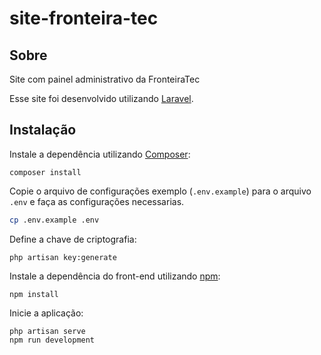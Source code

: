 # site-fronteira-tec

## Sobre
Site com painel administrativo da FronteiraTec

Esse site foi desenvolvido utilizando [Laravel](https://laravel.com/).

## Instalação
Instale a dependência utilizando [Composer](https://getcomposer.org/):
```
composer install

```
Copie o arquivo de configurações exemplo (`.env.example`) para o arquivo `.env` e faça as configurações necessarias.

```bash
cp .env.example .env
```

Define a chave de criptografia:
```
php artisan key:generate
```

Instale a dependência do front-end utilizando [npm](https://nodejs.org/):
```
npm install
```

Inicie a aplicação:
```
php artisan serve
npm run development
```
